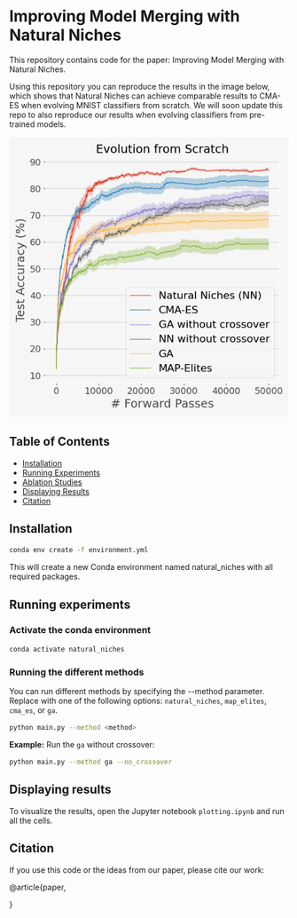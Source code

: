 # Improving Model Merging with Natural Niches

This repository contains code for the paper: Improving Model Merging with Natural Niches. 

Using this repository you can reproduce the results in the image below, which shows that Natural Niches can achieve comparable results to CMA-ES when evolving MNIST classifiers from scratch. We will soon update this repo to also reproduce our results when evolving classifiers from pre-trained models.

![evolving classifiers from scratch](figure.png)

## Table of Contents

- [Installation](#installation)
- [Running Experiments](#running-experiments)
- [Ablation Studies](#ablation-studies)
- [Displaying Results](#displaying-results)
- [Citation](#citation)


## Installation
```sh
conda env create -f environment.yml
```

This will create a new Conda environment named natural_niches with all required packages.


## Running experiments

### Activate the conda environment
```sh
conda activate natural_niches
```

### Running the different methods
You can run different methods by specifying the --method parameter. Replace <method> with one of the following options: `natural_niches`, `map_elites`, `cma_es`, or `ga`.
```sh
python main.py --method <method>
```

**Example:** Run the `ga` without crossover:

```sh
python main.py --method ga --no_crossover
```

## Displaying results
To visualize the results, open the Jupyter notebook `plotting.ipynb` and run all the cells.

## Citation
If you use this code or the ideas from our paper, please cite our work:

@article{paper,
  
}


